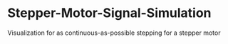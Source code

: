 # Stepper-Motor-Signal-Simulation
Visualization for as continuous-as-possible stepping for a stepper motor

